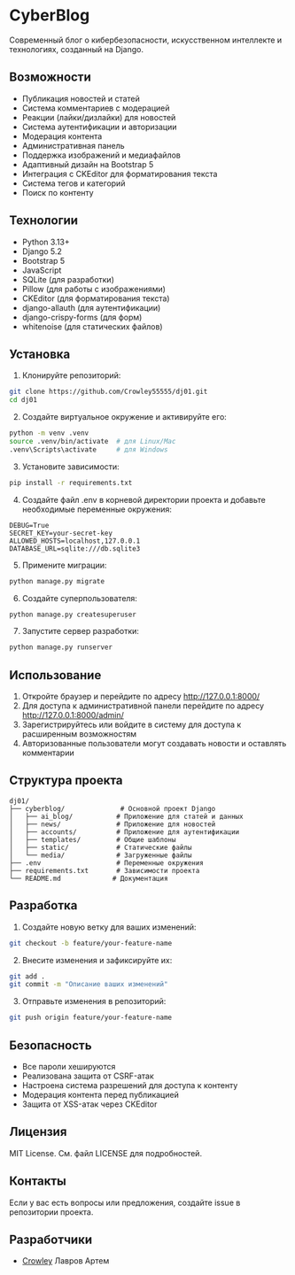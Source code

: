 # CyberBlog

Современный блог о кибербезопасности, искусственном интеллекте и технологиях, созданный на Django.

## Возможности

- Публикация новостей и статей
- Система комментариев с модерацией
- Реакции (лайки/дизлайки) для новостей
- Система аутентификации и авторизации
- Модерация контента
- Административная панель
- Поддержка изображений и медиафайлов
- Адаптивный дизайн на Bootstrap 5
- Интеграция с CKEditor для форматирования текста
- Система тегов и категорий
- Поиск по контенту

## Технологии

- Python 3.13+
- Django 5.2
- Bootstrap 5
- JavaScript
- SQLite (для разработки)
- Pillow (для работы с изображениями)
- CKEditor (для форматирования текста)
- django-allauth (для аутентификации)
- django-crispy-forms (для форм)
- whitenoise (для статических файлов)

## Установка

1. Клонируйте репозиторий:
```bash
git clone https://github.com/Crowley55555/dj01.git
cd dj01
```

2. Создайте виртуальное окружение и активируйте его:
```bash
python -m venv .venv
source .venv/bin/activate  # для Linux/Mac
.venv\Scripts\activate     # для Windows
```

3. Установите зависимости:
```bash
pip install -r requirements.txt
```

4. Создайте файл .env в корневой директории проекта и добавьте необходимые переменные окружения:
```
DEBUG=True
SECRET_KEY=your-secret-key
ALLOWED_HOSTS=localhost,127.0.0.1
DATABASE_URL=sqlite:///db.sqlite3
```

5. Примените миграции:
```bash
python manage.py migrate
```

6. Создайте суперпользователя:
```bash
python manage.py createsuperuser
```

7. Запустите сервер разработки:
```bash
python manage.py runserver
```

## Использование

1. Откройте браузер и перейдите по адресу http://127.0.0.1:8000/
2. Для доступа к административной панели перейдите по адресу http://127.0.0.1:8000/admin/
3. Зарегистрируйтесь или войдите в систему для доступа к расширенным возможностям
4. Авторизованные пользователи могут создавать новости и оставлять комментарии

## Структура проекта

```
dj01/
├── cyberblog/              # Основной проект Django
│   ├── ai_blog/           # Приложение для статей и данных
│   ├── news/              # Приложение для новостей
│   ├── accounts/          # Приложение для аутентификации
│   ├── templates/         # Общие шаблоны
│   ├── static/            # Статические файлы
│   └── media/             # Загруженные файлы
├── .env                   # Переменные окружения
├── requirements.txt       # Зависимости проекта
└── README.md             # Документация
```

## Разработка

1. Создайте новую ветку для ваших изменений:
```bash
git checkout -b feature/your-feature-name
```

2. Внесите изменения и зафиксируйте их:
```bash
git add .
git commit -m "Описание ваших изменений"
```

3. Отправьте изменения в репозиторий:
```bash
git push origin feature/your-feature-name
```

## Безопасность

- Все пароли хешируются
- Реализована защита от CSRF-атак
- Настроена система разрешений для доступа к контенту
- Модерация контента перед публикацией
- Защита от XSS-атак через CKEditor

## Лицензия

MIT License. См. файл LICENSE для подробностей.

## Контакты

Если у вас есть вопросы или предложения, создайте issue в репозитории проекта.

## Разработчики

- [Crowley](https://github.com/Crowley55555) Лавров Артем

